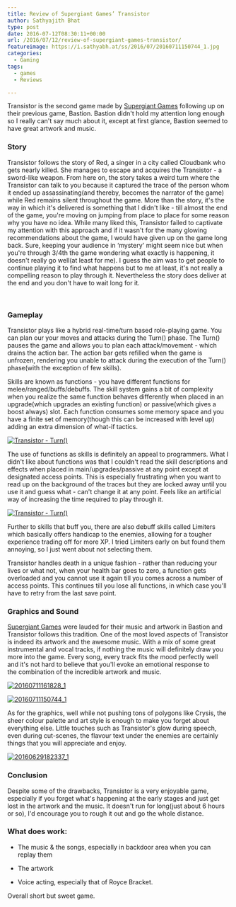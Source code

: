 ```yaml
---
title: Review of Supergiant Games’ Transistor
author: Sathyajith Bhat
type: post
date: 2016-07-12T08:30:11+00:00
url: /2016/07/12/review-of-supergiant-games-transistor/
featureimage: https://i.sathyabh.at/ss/2016/07/20160711150744_1.jpg
categories:
  - Gaming
tags:
  - games
  - Reviews

---
```

Transistor is the second game made by <a href="https://www.supergiantgames.com/" target="_blank">Supergiant Games</a> following up on their previous game, Bastion. Bastion didn't hold my attention long enough so I really can't say much about it, except at first glance, Bastion seemed to have great artwork and music.

### Story

Transistor follows the story of Red, a singer in a city called Cloudbank who gets nearly killed. She manages to escape and acquires the Transistor - a sword-like weapon. From here on, the story takes a weird turn where the Transistor can talk to you because it captured the trace of the person whom it ended up assassinating(and thereby, becomes the narrator of the game) while Red remains silent throughout the game. More than the story, it's the way in which it's delivered is something that I didn't like - till almost the end of the game, you're moving on jumping from place to place for some reason why you have no idea. While many liked this, Transistor failed to captivate my attention with this approach and if it wasn't for the many glowing recommendations about the game, I would have given up on the game long back. Sure, keeping your audience in &#8216;mystery' might seem nice but when you're through 3/4th the game wondering what exactly is happening, it doesn't really go well(at least for me). I guess the aim was to get people to continue playing it to find what happens but to me at least, it's not really a compelling reason to play through it. Nevertheless the story does deliver at the end and you don't have to wait long for it.

&nbsp;

### Gameplay

Transistor plays like a hybrid real-time/turn based role-playing game. You can plan our your moves and attacks during the Turn() phase. The Turn() pauses the game and allows you to plan each attack/movement - which drains the action bar. The action bar gets refilled when the game is unfrozen, rendering you unable to attack during the execution of the Turn() phase(with the exception of few skills).

Skills are known as functions - you have different functions for melee/ranged/buffs/debuffs. The skill system gains a bit of complexity when you realize the same function behaves differently when placed in an upgrade(which upgrades an existing function) or passive(which gives a boost always) slot. Each function consumes some memory space and you have a finite set of memory(though this can be increased with level up) adding an extra dimension of what-if tactics.

[<img class="aligncenter size-full wp-image-1443" src="https://i.sathyabh.at/ss/2016/07/20160629182528_1.jpg" alt="Transistor - Turn()"   />][1]

The use of functions as skills is definitely an appeal to programmers. What I didn't like about functions was that I couldn't read the skill descriptions and effects when placed in main/upgrades/passive at any point except at designated access points. This is especially frustrating when you want to read up on the background of the traces but they are locked away until you use it and guess what - can't change it at any point. Feels like an artificial way of increasing the time required to play through it.

[<img class="aligncenter size-full wp-image-1444" src="https://i.sathyabh.at/ss/2016/07/20160630235158_1.jpg" alt="Transistor - Turn()"   />][2]

Further to skills that buff you, there are also debuff skills called Limiters which basically offers handicap to the enemies, allowing for a tougher experience trading off for more XP. I tried Limiters early on but found them annoying, so I just went about not selecting them.

Transistor handles death in a unique fashion - rather than reducing your lives or what not, when your health bar goes to zero, a function gets overloaded and you cannot use it again till you comes across a number of access points. This continues till you lose all functions, in which case you'll have to retry from the last save point.

### Graphics and Sound

[Supergiant Games][3] were lauded for their music and artwork in Bastion and Transistor follows this tradition. One of the most loved aspects of Transistor is indeed its artwork and the awesome music. With a mix of some great instrumental and vocal tracks, if nothing the music will definitely draw you more into the game. Every song, every track fits the mood perfectly well and it's not hard to believe that you'll evoke an emotional response to the combination of the incredible artwork and music.

[<img class="aligncenter size-full wp-image-1445" src="https://i.sathyabh.at/ss/2016/07/20160711161828_1.jpg" alt="20160711161828_1"   />][4]

[<img class="aligncenter size-full wp-image-1446" src="https://i.sathyabh.at/ss/2016/07/20160711150744_1.jpg" alt="20160711150744_1"   />][5]

As for the graphics, well while not pushing tons of polygons like Crysis, the sheer colour palette and art style is enough to make you forget about everything else. Little touches such as Transistor's glow during speech, even during cut-scenes, the flavour text under the enemies are certainly things that you will appreciate and enjoy.

[<img class="aligncenter size-full wp-image-1447" src="https://i.sathyabh.at/ss/2016/07/20160629182337_1.jpg" alt="20160629182337_1"   />][6]

### Conclusion

Despite some of the drawbacks, Transistor is a very enjoyable game, especially if you forget what's happening at the early stages and just get lost in the artwork and the music. It doesn't run for long(just about 6 hours or so), I'd encourage you to rough it out and go the whole distance.

### What does work:

- The music & the songs, especially in backdoor area when you can replay them
  
- The artwork
  
- Voice acting, especially that of Royce Bracket.

Overall short but sweet game.

 [1]: https://i.sathyabh.at/ss/2016/07/20160629182528_1.jpg
 [2]: https://i.sathyabh.at/ss/2016/07/20160630235158_1.jpg
 [3]: https://www.supergiantgames.com/
 [4]: https://i.sathyabh.at/ss/2016/07/20160711161828_1.jpg
 [5]: https://i.sathyabh.at/ss/2016/07/20160711150744_1.jpg
 [6]: https://i.sathyabh.at/ss/2016/07/20160629182337_1.jpg
